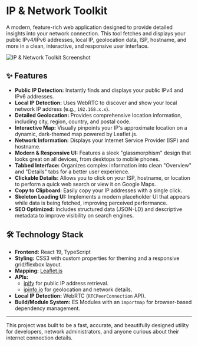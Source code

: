# IP & Network Toolkit

A modern, feature-rich web application designed to provide detailed insights into your network connection. This tool fetches and displays your public IPv4/IPv6 addresses, local IP, geolocation data, ISP, hostname, and more in a clean, interactive, and responsive user interface.

![IP & Network Toolkit Screenshot](https://raw.githubusercontent.com/user-attachments/assets/7b443c1e-c0c1-4b13-a447-0e2f5b5f8846)

## ✨ Features

*   **Public IP Detection:** Instantly finds and displays your public IPv4 and IPv6 addresses.
*   **Local IP Detection:** Uses WebRTC to discover and show your local network IP address (e.g., `192.168.x.x`).
*   **Detailed Geolocation:** Provides comprehensive location information, including city, region, country, and postal code.
*   **Interactive Map:** Visually pinpoints your IP's approximate location on a dynamic, dark-themed map powered by Leaflet.js.
*   **Network Information:** Displays your Internet Service Provider (ISP) and hostname.
*   **Modern & Responsive UI:** Features a sleek "glassmorphism" design that looks great on all devices, from desktops to mobile phones.
*   **Tabbed Interface:** Organizes complex information into clean "Overview" and "Details" tabs for a better user experience.
*   **Clickable Details:** Allows you to click on your ISP, hostname, or location to perform a quick web search or view it on Google Maps.
*   **Copy to Clipboard:** Easily copy your IP addresses with a single click.
*   **Skeleton Loading UI:** Implements a modern placeholder UI that appears while data is being fetched, improving perceived performance.
*   **SEO Optimized:** Includes structured data (JSON-LD) and descriptive metadata to improve visibility on search engines.

## 🛠️ Technology Stack

*   **Frontend:** React 19, TypeScript
*   **Styling:** CSS3 with custom properties for theming and a responsive grid/flexbox layout.
*   **Mapping:** [Leaflet.js](https://leafletjs.com/)
*   **APIs:**
    *   [ipify](https://www.ipify.org/) for public IP address retrieval.
    *   [ipinfo.io](https://ipinfo.io/) for geolocation and network details.
*   **Local IP Detection:** WebRTC (`RTCPeerConnection` API).
*   **Build/Module System:** ES Modules with an `importmap` for browser-based dependency management.

---

This project was built to be a fast, accurate, and beautifully designed utility for developers, network administrators, and anyone curious about their internet connection details.


